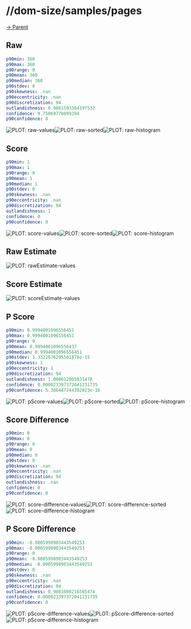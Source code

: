 
# //dom-size/samples/pages

[→ Parent](../..)


## Raw


```yaml
p90min: 360
p90max: 360
p90range: 0
p90mean: 360
p90median: 360
p90stdev: 0
p90skewness: .nan
p90eccentricity: .nan
p90discretization: 94
outlandishness: 0.9861593364197532
confidence: 9.75069770899394
p90confidence: 0

```

![PLOT: raw-values](./raw/values.svg)![PLOT: raw-sorted](./raw/sorted.svg)![PLOT: raw-histogram](./raw/histogram.svg)
## Score


```yaml
p90min: 1
p90max: 1
p90range: 0
p90mean: 1
p90median: 1
p90stdev: 0
p90skewness: .nan
p90eccentricity: .nan
p90discretization: 94
outlandishness: 1
confidence: 0
p90confidence: 0

```

![PLOT: score-values](./score/values.svg)![PLOT: score-sorted](./score/sorted.svg)![PLOT: score-histogram](./score/histogram.svg)
## Raw Estimate

![PLOT: rawEstimate-values](./rawEstimate/values.svg)
## Score Estimate

![PLOT: scoreEstimate-values](./scoreEstimate/values.svg)
## P Score


```yaml
p90min: 0.9994001096556451
p90max: 0.9994001096556451
p90range: 0
p90mean: 0.9994001096556437
p90median: 0.9994001096556451
p90stdev: 1.3322676295501878e-15
p90skewness: 1
p90eccentricity: 1
p90discretization: 94
outlandishness: 1.000012005031478
confidence: 0.000023397372041231735
p90confidence: 5.386487244392023e-16

```

![PLOT: pScore-values](./pScore/values.svg)![PLOT: pScore-sorted](./pScore/sorted.svg)![PLOT: pScore-histogram](./pScore/histogram.svg)
## Score Difference


```yaml
p90min: 0
p90max: 0
p90range: 0
p90mean: 0
p90median: 0
p90stdev: 0
p90skewness: .nan
p90eccentricity: .nan
p90discretization: 94
outlandishness: .nan
confidence: 0
p90confidence: 0

```

![PLOT: score-difference-values](./score-difference/values.svg)![PLOT: score-difference-sorted](./score-difference/sorted.svg)![PLOT: score-difference-histogram](./score-difference/histogram.svg)
## P Score Difference


```yaml
p90min: -0.0005998903443549253
p90max: -0.0005998903443549253
p90range: 0
p90mean: -0.0005998903443549253
p90median: -0.0005998903443549253
p90stdev: 0
p90skewness: .nan
p90eccentricity: .nan
p90discretization: 94
outlandishness: 0.9801000216505474
confidence: 0.000023397372041231735
p90confidence: 0

```

![PLOT: pScore-difference-values](./pScore-difference/values.svg)![PLOT: pScore-difference-sorted](./pScore-difference/sorted.svg)![PLOT: pScore-difference-histogram](./pScore-difference/histogram.svg)